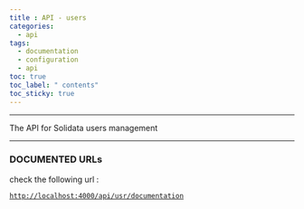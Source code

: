 ```yaml
---
title : API - users
categories:
  - api
tags:
  - documentation
  - configuration
  - api
toc: true
toc_label: " contents"
toc_sticky: true
---
```


--------

The API for Solidata users management

--------

### DOCUMENTED URLs

check the following url :

  [`http://localhost:4000/api/usr/documentation`](http://localhost:4000/api/usr/documentation)

